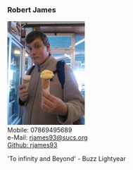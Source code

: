### Robert James ###

<span><img src="img/Profile.jpg" style="width: 35%" class="img-thumbnail"></span>
<br>
<span class="glyphicon glyphicon-phone"> Mobile: 07869495689 </span>
<br>
<span class="glyphicon glyphicon-envelope"> e-Mail: <rjames93@sucs.org> </span>
<br>
<span class="fa fa-github"> <a href="https://github.com/rjames93/">Github: rjames93 </a></span>

'To infinity and Beyond' - Buzz Lightyear
